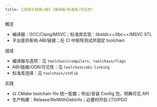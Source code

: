 ```yaml
---
title: 工具链与链接/ABI（编译器/标准库/可见性）
---
```


概览
- 编译器：GCC/Clang/MSVC；标准库实现：libstdc++/libc++/MSVC STL
- 平台差异影响 ABI/链接；在 CI 中矩阵测试并固定 toolchain

组成
- 编译器与选项：见 `toolchain/compilers`、`toolchain/flags`
- ABI/链接/ODR/可见性：见 `toolchain/abi-linking`
- 标准库选择：见 `toolchain/stdlib`

实践
- 以 CMake toolchain file 统一配置；导出/安装 Config 包，明确可见 API
- 生产构建：Release/RelWithDebInfo；必要时开启 LTO/PGO
